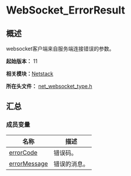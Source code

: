 # WebSocket_ErrorResult


## 概述

websocket客户端来自服务端连接错误的参数。

**起始版本：** 11

**相关模块：**[Netstack](netstack.md)

**所在头文件：** [net_websocket_type.h](net__websocket__type_8h.md#net_websocket_typeh)


## 汇总


### 成员变量

| 名称 | 描述 | 
| -------- | -------- |
| [errorCode](netstack.md#errorcode) | 错误码。 | 
| [errorMessage](netstack.md#errormessage) | 错误的消息。 | 
